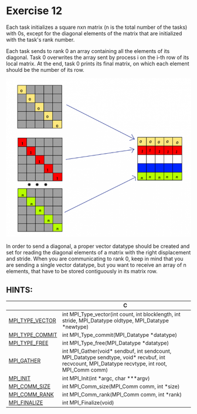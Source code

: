 # Exercise 12

Each task initializes a square nxn matrix (n is the total number of the tasks) with 0s, except for the diagonal elements of the matrix that are initialized with the task's rank number.

Each task sends to rank 0 an array containing all the elements of its diagonal. Task 0 overwrites the array sent by process i on the i-th row of its local matrix. At the end, task 0 prints its final matrix, on which each element should be the number of its row.

![alt text](../images/es12.png)

In order to send a diagonal, a proper vector datatype should be created and set for reading the diagonal elements of a matrix with the right displacement and stride. When you are communicating to rank 0, keep in mind that you are sending a single vector datatype, but you want to receive an array of n elements, that have to be stored contiguously in its matrix row.

## HINTS:

|    | **C** |
|----|-------|
| [MPI_TYPE_VECTOR](https://www.open-mpi.org/doc/v3.1/man3/MPI_Type_vector.3.php) | int MPI_Type_vector(int count, int blocklength, int stride, MPI_Datatype oldtype, MPI_Datatype \*newtype) |
| [MPI_TYPE_COMMIT](https://www.open-mpi.org/doc/v3.1/man3/MPI_Type_commit.3.php) | int MPI_Type_commit(MPI_Datatype \*datatype) |
| [MPI_TYPE_FREE](https://www.open-mpi.org/doc/v3.1/man3/MPI_Type_free.3.php) | int MPI_Type_free(MPI_Datatype \*datatype) | 
| [MPI_GATHER](https://www.open-mpi.org/doc/v3.1/man3/MPI_Gather.3.php) | int MPI_Gather(void\* sendbuf, int sendcount, MPI_Datatype sendtype, void\* recvbuf, int recvcount, MPI_Datatype recvtype, int root, MPI_Comm comm) |
| [MPI_INIT](https://www.open-mpi.org/doc/v3.1/man3/MPI_Init.3.php) | int MPI_Init(int \*argc, char \***argv) | 
| [MPI_COMM_SIZE](https://www.open-mpi.org/doc/v3.1/man3/MPI_Comm_size.3.php) | int MPI_Comm_size(MPI_Comm comm, int \*size) | 
| [MPI_COMM_RANK](https://www.open-mpi.org/doc/v3.1/man3/MPI_Comm_rank.3.php) | int MPI_Comm_rank(MPI_Comm comm, int \*rank) | 
| [MPI_FINALIZE](https://www.open-mpi.org/doc/v3.1/man3/MPI_Finalize.3.php) | int MPI_Finalize(void) | 

